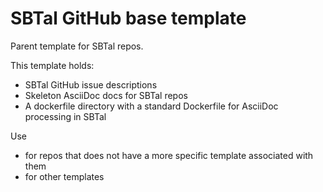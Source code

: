 # SBTal GitHub base template 

Parent template for SBTal repos.

This template holds:

- SBTal GitHub issue descriptions
- Skeleton AsciiDoc docs for SBTal repos
- A dockerfile directory with a standard Dockerfile for 
  AsciiDoc processing in SBTal

Use
- for repos that does not have a more specific template associated with them
- for other templates

